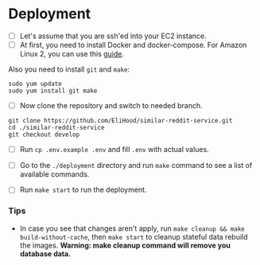 # Deployment

- [ ] Let's assume that you are ssh'ed into your EC2 instance.
- [ ] At first, you need to install Docker and docker-compose. For Amazon Linux 2, you can use this [guide](https://www.cyberciti.biz/faq/how-to-install-docker-on-amazon-linux-2/).

Also you need to install `git` and `make`:

```
sudo yum update
sudo yum install git make
```

- [ ] Now clone the repository and switch to needed branch.

```
git clone https://github.com/EliHood/similar-reddit-service.git
cd ./similar-reddit-service
git checkout develop
```

- [ ] Run `cp .env.example .env` and fill `.env` with actual values.

- [ ] Go to the `./deployment` directory and run `make` command to see a list of available commands.

- [ ] Run `make start` to run the deployment.

### Tips

- In case you see that changes aren't apply, run `make cleanup && make build-without-cache`, then `make start` to cleanup stateful data rebuild the images. **Warning: make cleanup command will remove you database data.**
